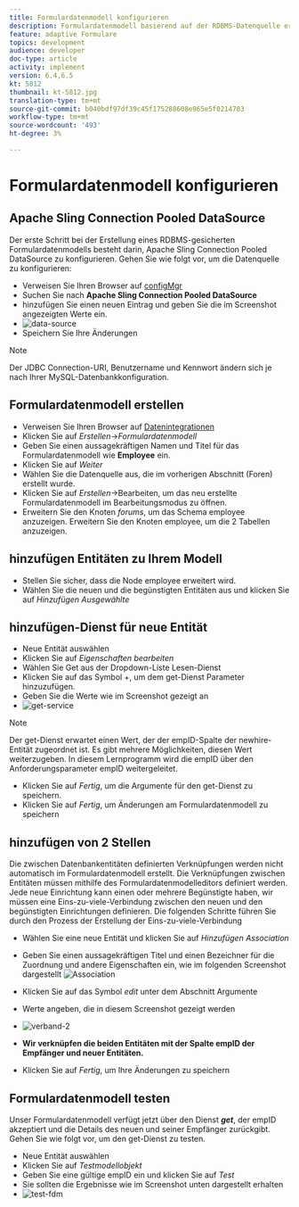 ```yaml
---
title: Formulardatenmodell konfigurieren
description: Formulardatenmodell basierend auf der RDBMS-Datenquelle erstellen
feature: adaptive Formulare
topics: development
audience: developer
doc-type: article
activity: implement
version: 6.4,6.5
kt: 5812
thumbnail: kt-5812.jpg
translation-type: tm+mt
source-git-commit: b040bdf97df39c45f175288608e965e5f0214703
workflow-type: tm+mt
source-wordcount: '493'
ht-degree: 3%

---
```




# Formulardatenmodell konfigurieren

## Apache Sling Connection Pooled DataSource

Der erste Schritt bei der Erstellung eines RDBMS-gesicherten Formulardatenmodells besteht darin, Apache Sling Connection Pooled DataSource zu konfigurieren. Gehen Sie wie folgt vor, um die Datenquelle zu konfigurieren:

* Verweisen Sie Ihren Browser auf [configMgr](http://localhost:4502/system/console/configMgr)
* Suchen Sie nach **Apache Sling Connection Pooled DataSource**
* hinzufügen Sie einen neuen Eintrag und geben Sie die im Screenshot angezeigten Werte ein.
* ![data-source](assets/data-source.png)
* Speichern Sie Ihre Änderungen

>[!NOTE]
>Der JDBC Connection-URI, Benutzername und Kennwort ändern sich je nach Ihrer MySQL-Datenbankkonfiguration.


## Formulardatenmodell erstellen

* Verweisen Sie Ihren Browser auf [Datenintegrationen](http://localhost:4502/aem/forms.html/content/dam/formsanddocuments-fdm)
* Klicken Sie auf _Erstellen_->_Formulardatenmodell_
* Geben Sie einen aussagekräftigen Namen und Titel für das Formulardatenmodell wie **Employee** ein.
* Klicken Sie auf _Weiter_
* Wählen Sie die Datenquelle aus, die im vorherigen Abschnitt (Foren) erstellt wurde.
* Klicken Sie auf _Erstellen_->Bearbeiten, um das neu erstellte Formulardatenmodell im Bearbeitungsmodus zu öffnen.
* Erweitern Sie den Knoten _forums_, um das Schema employee anzuzeigen. Erweitern Sie den Knoten employee, um die 2 Tabellen anzuzeigen.

## hinzufügen Entitäten zu Ihrem Modell

* Stellen Sie sicher, dass die Node employee erweitert wird.
* Wählen Sie die neuen und die begünstigten Entitäten aus und klicken Sie auf _Hinzufügen Ausgewählte_

## hinzufügen-Dienst für neue Entität

* Neue Entität auswählen
* Klicken Sie auf _Eigenschaften bearbeiten_
* Wählen Sie Get aus der Dropdown-Liste Lesen-Dienst
* Klicken Sie auf das Symbol +, um dem get-Dienst Parameter hinzuzufügen.
* Geben Sie die Werte wie im Screenshot gezeigt an
* ![get-service](assets/get-service.png)
>[!NOTE]
> Der get-Dienst erwartet einen Wert, der der empID-Spalte der newhire-Entität zugeordnet ist. Es gibt mehrere Möglichkeiten, diesen Wert weiterzugeben. In diesem Lernprogramm wird die empID über den Anforderungsparameter empID weitergeleitet.
* Klicken Sie auf _Fertig_, um die Argumente für den get-Dienst zu speichern.
* Klicken Sie auf _Fertig_, um Änderungen am Formulardatenmodell zu speichern

## hinzufügen von 2 Stellen

Die zwischen Datenbankentitäten definierten Verknüpfungen werden nicht automatisch im Formulardatenmodell erstellt. Die Verknüpfungen zwischen Entitäten müssen mithilfe des Formulardatenmodelleditors definiert werden. Jede neue Einrichtung kann einen oder mehrere Begünstigte haben, wir müssen eine Eins-zu-viele-Verbindung zwischen den neuen und den begünstigten Einrichtungen definieren.
Die folgenden Schritte führen Sie durch den Prozess der Erstellung der Eins-zu-viele-Verbindung

* Wählen Sie eine neue Entität und klicken Sie auf _Hinzufügen Association_
* Geben Sie einen aussagekräftigen Titel und einen Bezeichner für die Zuordnung und andere Eigenschaften ein, wie im folgenden Screenshot dargestellt
   ![Association](assets/association-entities-1.png)

* Klicken Sie auf das Symbol _edit_ unter dem Abschnitt Argumente

* Werte angeben, die in diesem Screenshot gezeigt werden
* ![verband-2](assets/association-entities.png)
* **Wir verknüpfen die beiden Entitäten mit der Spalte empID der Empfänger und neuer Entitäten.**
* Klicken Sie auf _Fertig_, um Ihre Änderungen zu speichern

## Formulardatenmodell testen

Unser Formulardatenmodell verfügt jetzt über den Dienst **_get_**, der empID akzeptiert und die Details des neuen und seiner Empfänger zurückgibt. Gehen Sie wie folgt vor, um den get-Dienst zu testen.

* Neue Entität auswählen
* Klicken Sie auf _Testmodellobjekt_
* Geben Sie eine gültige empID ein und klicken Sie auf _Test_
* Sie sollten die Ergebnisse wie im Screenshot unten dargestellt erhalten
* ![test-fdm](assets/test-form-data-model.png)
